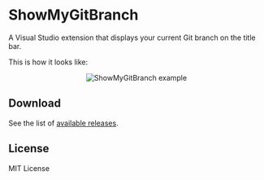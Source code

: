 # ShowMyGitBranch
A Visual Studio extension that displays your current Git branch on the title bar.

This is how it looks like:

<p align="center">
  <img src="https://dl.dropboxusercontent.com/u/737234/show-my-git-branch/show-my-git-branch-example.png" alt="ShowMyGitBranch example"/>
</p>

## Download

See the list of [available releases](https://github.com/thiagotts/show-my-git-branch/releases).

## License

MIT License
